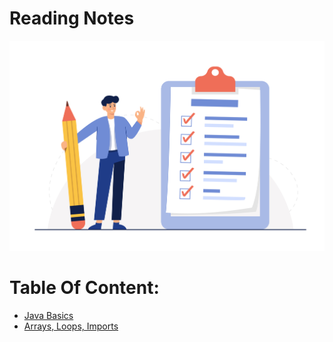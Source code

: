 # Reading Notes

![images](images/Checklist.jpg)
# Table Of Content:

- [Java Basics](class-01)
- [Arrays, Loops, Imports](class-02)

